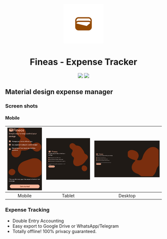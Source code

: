 <p align="center">
  <img src="assets\images\icon.png" height="128">
  <h1 align="center">Fineas - Expense Tracker</h1>
</p>
<p align="center">
 <a href="https://flutter.dev/" style="text-decoration:none" area-label="flutter">
    <img src="https://img.shields.io/badge/Platform-Flutter%203.16.5-blue">
  </a>
  <a href="https://github.com/Donnie/Fineas/releases/tag/v0.0.3" style="text-decoration:none" area-label="flutter">
    <img src="https://img.shields.io/badge/Version-0.0.3-orange">
  </a>
</p>
<p  align="center">
    <h2> Material design expense manager</h2>
</p>

### Screen shots

#### Mobile

| <img src="images/photo1704040907.jpeg" width="150"/> | <img src="images/photo1704040985.jpeg" width="200"/> | <img src="images/photo1704040856.jpeg" width="300"/> |
| :--------------------------------------------------: | :--------------------------------------------------: | :--------------------------------------------------: |
|                        Mobile                        |                        Tablet                        |                       Desktop                        |

### Expense Tracking

- Double Entry Accounting
- Easy export to Google Drive or WhatsApp/Telegram
- Totally offline! 100% privacy guaranteed.
